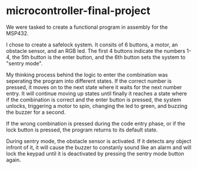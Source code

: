 # microcontroller-final-project

We were tasked to create a functional program in assembly for the MSP432.

I chose to create a safelock system. It consits of 6 buttons, a motor, an obstacle sensor, and an RGB led. The first 4 buttons indicate the numbers 1-4, the 5th button is the enter button, and the 6th button sets the system to "sentry mode".

My thinking process behind the logic to enter the combination was seperating the program into different states. If the correct number is pressed, it moves on to the next state where it waits for the next number entry. It will continue moving up states until finally it reaches a state where if the combination is correct and the enter button is pressed, the system unlocks, triggering a motor to spin, changing the led to green, and buzzing the buzzer for a second.

If the wrong combination is pressed during the code entry phase, or if the lock button is pressed, the program returns to its default state.

During sentry mode, the obstacle sensor is activated. If it detects any object infront of it, it will cause the buzzer to constanly sound like an alarm and will lock the keypad until it is deactivated by pressing the sentry mode button again.

